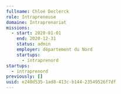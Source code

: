 ```yaml
---
fullname: Chloé Declerck
role: Intrapreneuse
domaine: Intraprenariat
missions:
  - start: 2020-01-01
    end: 2020-12-31
    status: admin
    employer: département du Nord
    startups:
      - intraprenord
startups:
  - intraprenord
previously: []
uuid: e240d535-1ad8-413c-b144-23549526f7df
---
```

